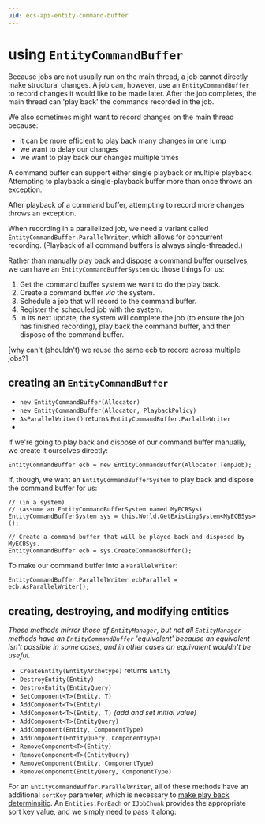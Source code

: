 ```yaml
---
uid: ecs-api-entity-command-buffer
---
```

# using `EntityCommandBuffer`
<!-- 
> Topics to add
> * 
-->

Because jobs are not usually run on the main thread, a job cannot directly make structural changes. A job can, however, use an `EntityCommandBuffer` to record changes it would like to be made later. After the job completes, the main thread can 'play back' the commands recorded in the job.

We also sometimes might want to record changes on the main thread because:

- it can be more efficient to play back many changes in one lump
- we want to delay our changes
- we want to play back our changes multiple times

A command buffer can support either single playback or multiple playback. Attempting to playback a single-playback buffer more than once throws an exception.

After playback of a command buffer, attempting to record more changes throws an exception.

When recording in a parallelized job, we need a variant called `EntityCommandBuffer.ParallelWriter`, which allows for concurrent recording. (Playback of all command buffers is always single-threaded.)

Rather than manually play back and dispose a command buffer ourselves, we can have an `EntityCommandBufferSystem` do those things for us:

1. Get the command buffer system we want to do the play back.
2. Create a command buffer *via* the system.
3. Schedule a job that will record to the command buffer.
4. Register the scheduled job with the system.
5. In its next update, the system will complete the job (to ensure the job has finished recording), play back the command buffer, and then dispose of the command buffer.

[why can't (shouldn't) we reuse the same ecb to record across multiple jobs?]


## creating an `EntityCommandBuffer`

- `new EntityCommandBuffer(Allocator)`
- `new EntityCommandBuffer(Allocator, PlaybackPolicy)`
- `AsParallelWriter()` returns `EntityCommandBuffer.ParlalleWriter`
- 

If we're going to play back and dispose of our command buffer manually, we create it ourselves directly:

```
EntityCommandBuffer ecb = new EntityCommandBuffer(Allocator.TempJob);
```

If, though, we want an `EntityCommandBufferSystem` to play back and dispose the command buffer for us:

```
// (in a system)
// (assume an EntityCommandBufferSystem named MyECBSys)
EntityCommandBufferSystem sys = this.World.GetExistingSystem<MyECBSys>();

// Create a command buffer that will be played back and disposed by MyECBSys.
EntityCommandBuffer ecb = sys.CreateCommandBuffer();
```


To make our command buffer into a `ParallelWriter`:

```
EntityCommandBuffer.ParallelWriter ecbParallel = ecb.AsParallelWriter();
```




## creating, destroying, and modifying entities

*These methods mirror those of `EntityManager`, but not all `EntityManager` methods have an `EntityCommandBuffer` 'equivalent' because an equivalent isn't possible in some cases, and in other cases an equivalent wouldn't be useful.*

- `CreateEntity(EntityArchetype)` returns `Entity`
- `DestroyEntity(Entity)`
- `DestroyEntity(EntityQuery)`
- `SetComponent<T>(Entity, T)` 
- `AddComponent<T>(Entity)`
- `AddComponent<T>(Entity, T)` *(add and set initial value)*
- `AddComponent<T>(EntityQuery)`
- `AddComponent(Entity, ComponentType)`
- `AddComponent(EntityQuery, ComponentType)`
- `RemoveComponent<T>(Entity)`
- `RemoveComponent<T>(EntityQuery)`
- `RemoveComponent(Entity, ComponentType)`
- `RemoveComponent(EntityQuery, ComponentType)`

For an `EntityCommandBuffer.ParallelWriter`, all of these methods have an additional `sortKey` parameter, which is necessary to [make play back determinsitic](). An `Entities.ForEach` or `IJobChunk` provides the appropriate sort key value, and we simply need to pass it along:

```


```
